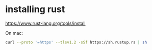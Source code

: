 # installing rust

https://www.rust-lang.org/tools/install

On mac:
```bash
curl --proto '=https' --tlsv1.2 -sSf https://sh.rustup.rs | sh
```